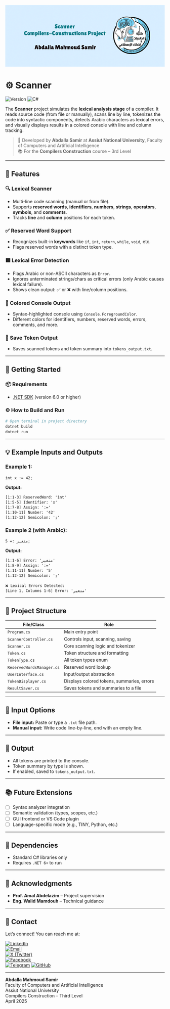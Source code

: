 ![Scanner Banner](Scanner/banner.png)

# ⚙️ Scanner
![Version](https://img.shields.io/badge/version-2.0.0-blue.svg?style=for-the-badge&logo=github&logoColor=white)
![C#](https://img.shields.io/badge/Language-C%23-0078d4.svg?style=for-the-badge&logo=csharp&logoColor=white)

The **Scanner** project simulates the **lexical analysis stage** of a compiler. It reads source code (from file or manually), scans line by line, tokenizes the code into syntactic components, detects Arabic characters as lexical errors, and visually displays results in a colored console with line and column tracking.

> 🧠 Developed by **Abdalla Samir** at **Assiut National University**, Faculty of Computers and Artificial Intelligence  
> 📚 For the **Compilers Construction** course – 3rd Level

---

## 🚀 Features

### 🔍 Lexical Scanner
- Multi-line code scanning (manual or from file).
- Supports **reserved words**, **identifiers**, **numbers**, **strings**, **operators**, **symbols**, and **comments**.
- Tracks **line** and **column** positions for each token.

### ✅ Reserved Word Support
- Recognizes built-in **keywords** like `if`, `int`, `return`, `while`, `void`, etc.
- Flags reserved words with a distinct token type.

### 🟥 Lexical Error Detection
- Flags Arabic or non-ASCII characters as `Error`.
- Ignores unterminated strings/chars as critical errors (only Arabic causes lexical failure).
- Shows clean output: ✅ or ❌ with line/column positions.

### 🌈 Colored Console Output
- Syntax-highlighted console using `Console.ForegroundColor`.
- Different colors for identifiers, numbers, reserved words, errors, comments, and more.

### 💾 Save Token Output
- Saves scanned tokens and token summary into `tokens_output.txt`.

---

## 🚀 Getting Started

### 📦 Requirements
- [.NET SDK](https://dotnet.microsoft.com/en-us/download) (version 6.0 or higher)

### ⚙️ How to Build and Run
```bash
# Open terminal in project directory
dotnet build
dotnet run
```

---

## 💡 Example Inputs and Outputs

### Example 1:
```tiny
int x := 42;
```

**Output:**
```
[1:1-3] ReservedWord: 'int'
[1:5-5] Identifier: 'x'
[1:7-8] Assign: ':='
[1:10-11] Number: '42'
[1:12-12] Semicolon: ';'
```

### Example 2 (with Arabic):
```tiny
متغير := 5;
```

**Output:**
```
[1:1-6] Error: 'متغير'
[1:8-9] Assign: ':='
[1:11-11] Number: '5'
[1:12-12] Semicolon: ';'

❌ Lexical Errors Detected:
[Line 1, Columns 1-6] Error: 'متغير'
```

---

## 📂 Project Structure

| File/Class               | Role                                      |
|--------------------------|-------------------------------------------|
| `Program.cs`             | Main entry point                          |
| `ScannerController.cs`   | Controls input, scanning, saving          |
| `Scanner.cs`             | Core scanning logic and tokenizer         |
| `Token.cs`               | Token structure and formatting            |
| `TokenType.cs`           | All token types enum                      |
| `ReservedWordsManager.cs`| Reserved word lookup                      |
| `UserInterface.cs`       | Input/output abstraction                  |
| `TokenDisplayer.cs`      | Displays colored tokens, summaries, errors|
| `ResultSaver.cs`         | Saves tokens and summaries to a file      |

---

## 📌 Input Options

- **File input:** Paste or type a `.txt` file path.
- **Manual input:** Write code line-by-line, end with an empty line.

---

## 📁 Output

- All tokens are printed to the console.
- Token summary by type is shown.
- If enabled, saved to `tokens_output.txt`.

---

## 📚 Future Extensions

- [ ] Syntax analyzer integration  
- [ ] Semantic validation (types, scopes, etc.)  
- [ ] GUI frontend or VS Code plugin  
- [ ] Language-specific mode (e.g., TINY, Python, etc.)

---

## 🔗 Dependencies

- Standard C# libraries only
- Requires `.NET 6+` to run

---

## 🙏 Acknowledgments

- **Prof. Amal Abdelazim** – Project supervision  
- **Eng. Walid Mamdouh** – Technical guidance

---

## 📧 Contact

Let’s connect! You can reach me at:
 
[![LinkedIn](https://img.shields.io/badge/LinkedIn-0077B5?style=for-the-badge&logo=linkedin&logoColor=white)](https://www.linkedin.com/in/abdalla-mahmoud-9264242b6/)  
[![Email](https://img.shields.io/badge/Email-D14836?style=for-the-badge&logo=gmail&logoColor=white)](mailto:samirovic707@gmail.com)  
[![X (Twitter)](https://img.shields.io/badge/X-black.svg?style=for-the-badge&logo=X&logoColor=white)](https://x.com/abdallasamir04)  
[![Facebook](https://img.shields.io/badge/Facebook-1877F2?style=for-the-badge&logo=facebook&logoColor=white)](https://www.facebook.com/abdallasamir04/)  
[![Telegram](https://img.shields.io/badge/Telegram-2CA5E0?style=for-the-badge&logo=telegram&logoColor=white)](https://t.me/abdallasamir04)
[![GitHub](https://img.shields.io/badge/GitHub-%23121011.svg?style=for-the-badge&logo=github&logoColor=white)](https://github.com/abdallasamir04)  

---

**Abdalla Mahmoud Samir**  
Faculty of Computers and Artificial Intelligence  
Assiut National University  
Compilers Construction – Third Level  
April 2025  
